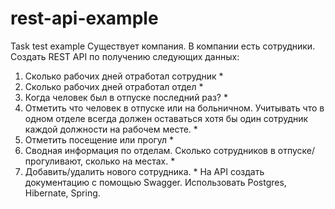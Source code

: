 # rest-api-example
Task test example
Существует компания. В компании есть сотрудники.
Создать REST API по получению следующих данных:
1) Сколько рабочих дней отработал сотрудник *
2) Сколько рабочих дней отработал отдел * 
3) Когда человек был в отпуске последний раз? *
4) Отметить что человек в отпуске или на больничном. Учитывать что в одном отделе всегда должен оставаться хотя бы один сотрудник каждой должности на рабочем месте. *
5) Отметить посещение или прогул *
6) Сводная информация по отделам. Сколько сотрудников в отпуске/прогуливают, сколько на местах. *
7) Добавить/удалить нового сотрудника. *
На API создать документацию с помощью Swagger.
Использовать Postgres, Hibernate, Spring.
